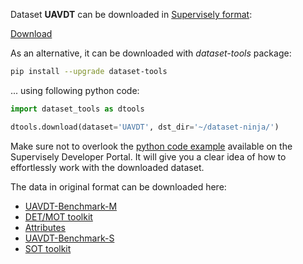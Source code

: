 Dataset **UAVDT** can be downloaded in [Supervisely format](https://developer.supervisely.com/api-references/supervisely-annotation-json-format):

 [Download](https://www.dropbox.com/scl/fi/vaqpimf247amiu0ijeyen/uavdt-DatasetNinja.tar?rlkey=gwydhrv0hef7rssvrs3wxvh9a&dl=1)

As an alternative, it can be downloaded with *dataset-tools* package:
``` bash
pip install --upgrade dataset-tools
```

... using following python code:
``` python
import dataset_tools as dtools

dtools.download(dataset='UAVDT', dst_dir='~/dataset-ninja/')
```
Make sure not to overlook the [python code example](https://developer.supervisely.com/getting-started/python-sdk-tutorials/iterate-over-a-local-project) available on the Supervisely Developer Portal. It will give you a clear idea of how to effortlessly work with the downloaded dataset.

The data in original format can be downloaded here:

- [UAVDT-Benchmark-M](https://drive.google.com/file/d/1m8KA6oPIRK_Iwt9TYFquC87vBc_8wRVc/view?usp=sharing)
- [DET/MOT toolkit](https://drive.google.com/open?id=19498uJd7T9w4quwnQEy62nibt3uyT9pq)
- [Attributes](https://drive.google.com/open?id=1qjipvuk3XE3qU3udluQRRcYuiKzhMXB1)
- [UAVDT-Benchmark-S](https://drive.google.com/open?id=1661_Z_zL1HxInbsA2Mll9al-Ax6Py1rG)
- [SOT toolkit](https://drive.google.com/open?id=1YMFTBatK6qUrtnIe4fZNMZ9FpCpD2cxm)
